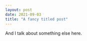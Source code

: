 ```yaml
---
layout: post
date: 2021-09-03
title: "A fancy titled post"
---
```


And I talk about something else here. 
